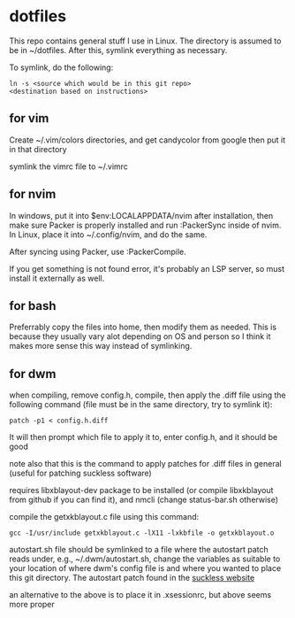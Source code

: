 # dotfiles
This repo contains general stuff I use in Linux. The directory is 
assumed to be in ~/dotfiles. After this, symlink everything as necessary.

To symlink, do the following:
```
ln -s <source which would be in this git repo> 
<destination based on instructions>
```

## for vim
Create ~/.vim/colors directories, and get candycolor from google then put 
it in that directory

symlink the vimrc file to ~/.vimrc

## for nvim
In windows, put it into $env:LOCALAPPDATA/nvim after installation, then 
make sure Packer is properly installed and run :PackerSync inside of 
nvim. In Linux, place it into ~/.config/nvim, and do the same.

After syncing using Packer, use :PackerCompile.

If you get something is not found error, it's probably an LSP server, 
so must install it externally as well.

## for bash
Preferrably copy the files into home, then modify them as needed. This is 
because they usually vary alot depending on OS and person so I think 
it makes more sense this way instead of symlinking.

## for dwm
when compiling, remove config.h, compile, then apply the .diff file using 
the following command (file must
be in the same directory, try to symlink it): 
```
patch -p1 < config.h.diff
```
It will then prompt which file to apply it to, enter config.h, and it should be good

note also that this is the command to apply patches for .diff files in 
general (useful for patching suckless software)

requires libxblayout-dev package to be installed (or compile libxkblayout
from github if you can find it), and nmcli (change status-bar.sh otherwise)

compile the getxkblayout.c file using this command:
```
gcc -I/usr/include getxkblayout.c -lX11 -lxkbfile -o getxkblayout.o
```

autostart.sh file should be symlinked to a file where the autostart 
patch reads under, e.g., ~/.dwm/autostart.sh, change the 
variables as suitable to your location of where dwm's config file is 
and where you wanted to place this git directory. The autostart patch 
found in the [suckless website](https://dwm.suckless.org/patches/autostart/)

an alternative to the above is to place it in .xsessionrc, but above seems
more proper
